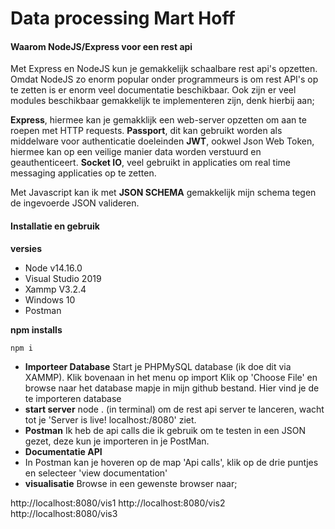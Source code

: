 # Data processing Mart Hoff

#### Waarom NodeJS/Express voor een rest api

Met Express en NodeJS kun je gemakkelijk schaalbare rest api's opzetten. Omdat NodeJS zo enorm popular onder programmeurs is om rest API's op te zetten is er enorm veel documentatie beschikbaar. Ook zijn er veel modules beschikbaar gemakkelijk te implementeren zijn, denk hierbij aan;

**Express**, hiermee kan je gemakklijk een web-server opzetten om aan te roepen met HTTP requests.
**Passport**, dit kan gebruikt worden als middelware voor authenticatie doeleinden
**JWT**, ookwel Json Web Token, hiermee kan op een veilige manier data worden verstuurd en geauthenticeert.
**Socket IO**, veel gebruikt in applicaties om real time messaging applicaties op te zetten.

Met Javascript kan ik met **JSON SCHEMA** gemakkelijk mijn schema tegen de ingevoerde JSON valideren. 


#### Installatie en gebruik

**versies**

* Node v14.16.0
* Visual Studio 2019
* Xammp V3.2.4
* Windows 10
* Postman

**npm installs**

```
npm i 

```

* **Importeer Database**
  Start je PHPMySQL database (ik doe dit via XAMMP).
  Klik bovenaan in het menu op import
  Klik op 'Choose File' en browse naar het database mapje in mijn github bestand.
  Hier vind je de te importeren database
* **start server**
  node . (in terminal) om de rest api server te lanceren, wacht tot je 'Server is live! localhost:/8080' ziet.
* **Postman**
  Ik heb de api calls die ik gebruik om te testen in een JSON gezet, deze kun je importeren in je PostMan.
* **Documentatie API**
* In Postman kan je hoveren op de map 'Api calls', klik op de drie puntjes en selecteer 'view documentation'
* **visualisatie**
  Browse in een gewenste browser naar;

http://localhost:8080/vis1
http://localhost:8080/vis2
http://localhost:8080/vis3
